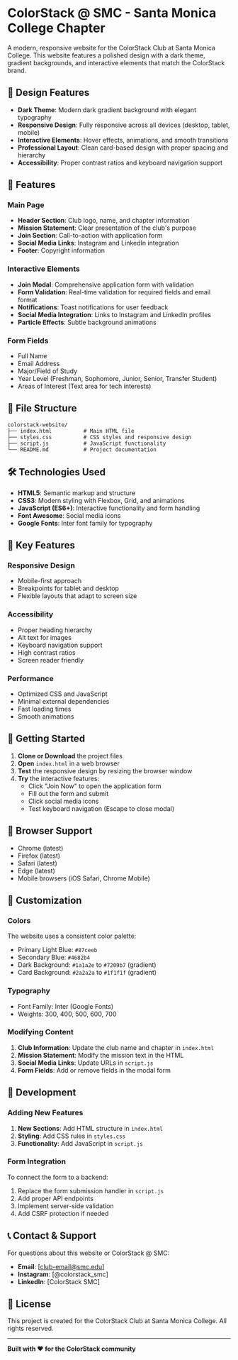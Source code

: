 # ColorStack @ SMC - Santa Monica College Chapter

A modern, responsive website for the ColorStack Club at Santa Monica College. This website features a polished design with a dark theme, gradient backgrounds, and interactive elements that match the ColorStack brand.

## 🎨 Design Features

- **Dark Theme**: Modern dark gradient background with elegant typography
- **Responsive Design**: Fully responsive across all devices (desktop, tablet, mobile)
- **Interactive Elements**: Hover effects, animations, and smooth transitions
- **Professional Layout**: Clean card-based design with proper spacing and hierarchy
- **Accessibility**: Proper contrast ratios and keyboard navigation support

## 🚀 Features

### Main Page
- **Header Section**: Club logo, name, and chapter information
- **Mission Statement**: Clear presentation of the club's purpose
- **Join Section**: Call-to-action with application form
- **Social Media Links**: Instagram and LinkedIn integration
- **Footer**: Copyright information

### Interactive Elements
- **Join Modal**: Comprehensive application form with validation
- **Form Validation**: Real-time validation for required fields and email format
- **Notifications**: Toast notifications for user feedback
- **Social Media Integration**: Links to Instagram and LinkedIn profiles
- **Particle Effects**: Subtle background animations

### Form Fields
- Full Name
- Email Address
- Major/Field of Study
- Year Level (Freshman, Sophomore, Junior, Senior, Transfer Student)
- Areas of Interest (Text area for tech interests)

## 📁 File Structure

```
colorstack-website/
├── index.html          # Main HTML file
├── styles.css          # CSS styles and responsive design
├── script.js           # JavaScript functionality
└── README.md           # Project documentation
```

## 🛠️ Technologies Used

- **HTML5**: Semantic markup and structure
- **CSS3**: Modern styling with Flexbox, Grid, and animations
- **JavaScript (ES6+)**: Interactive functionality and form handling
- **Font Awesome**: Social media icons
- **Google Fonts**: Inter font family for typography

## 🎯 Key Features

### Responsive Design
- Mobile-first approach
- Breakpoints for tablet and desktop
- Flexible layouts that adapt to screen size

### Accessibility
- Proper heading hierarchy
- Alt text for images
- Keyboard navigation support
- High contrast ratios
- Screen reader friendly

### Performance
- Optimized CSS and JavaScript
- Minimal external dependencies
- Fast loading times
- Smooth animations

## 🚀 Getting Started

1. **Clone or Download** the project files
2. **Open** `index.html` in a web browser
3. **Test** the responsive design by resizing the browser window
4. **Try** the interactive features:
   - Click "Join Now" to open the application form
   - Fill out the form and submit
   - Click social media icons
   - Test keyboard navigation (Escape to close modal)

## 📱 Browser Support

- Chrome (latest)
- Firefox (latest)
- Safari (latest)
- Edge (latest)
- Mobile browsers (iOS Safari, Chrome Mobile)

## 🎨 Customization

### Colors
The website uses a consistent color palette:
- Primary Light Blue: `#87ceeb`
- Secondary Blue: `#4682b4`
- Dark Background: `#1a1a2e` to `#7209b7` (gradient)
- Card Background: `#2a2a2a` to `#1f1f1f` (gradient)

### Typography
- Font Family: Inter (Google Fonts)
- Weights: 300, 400, 500, 600, 700

### Modifying Content
1. **Club Information**: Update the club name and chapter in `index.html`
2. **Mission Statement**: Modify the mission text in the HTML
3. **Social Media Links**: Update URLs in `script.js`
4. **Form Fields**: Add or remove fields in the modal form

## 🔧 Development

### Adding New Features
1. **New Sections**: Add HTML structure in `index.html`
2. **Styling**: Add CSS rules in `styles.css`
3. **Functionality**: Add JavaScript in `script.js`

### Form Integration
To connect the form to a backend:
1. Replace the form submission handler in `script.js`
2. Add proper API endpoints
3. Implement server-side validation
4. Add CSRF protection if needed

## 📞 Contact & Support

For questions about this website or ColorStack @ SMC:
- **Email**: [club-email@smc.edu]
- **Instagram**: [@colorstack_smc]
- **LinkedIn**: [ColorStack SMC]

## 📄 License

This project is created for the ColorStack Club at Santa Monica College. All rights reserved.

---

**Built with ❤️ for the ColorStack community** 